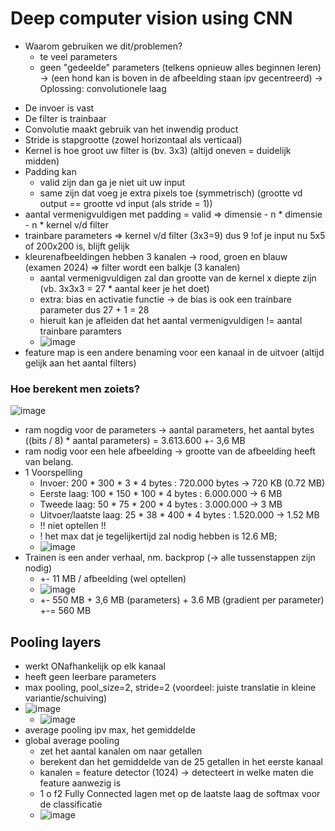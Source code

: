# Deep computer vision using CNN

- Waarom gebruiken we dit/problemen?
  * te veel parameters
  * geen "gedeelde" parameters (telkens opnieuw alles beginnen leren) -> (een hond kan is boven in de afbeelding staan ipv gecentreerd)
-> Oplossing: convolutionele laag

* De invoer is vast
* De filter is trainbaar
* Convolutie maakt gebruik van het inwendig product
* Stride is stapgrootte (zowel horizontaal als verticaal)
* Kernel is hoe groot uw filter is (bv. 3x3) (altijd oneven = duidelijk midden)
* Padding kan
  - valid zijn dan ga je niet uit uw input
  - same zijn dat voeg je extra pixels toe (symmetrisch) (grootte vd output == grootte vd input (als stride = 1))
* aantal vermenigvuldigen met padding = valid => dimensie - n * dimensie - n * kernel v/d filter
* trainbare parameters => kernel v/d filter (3x3=9) dus 9 !of je input nu 5x5 of 200x200 is, blijft gelijk
* kleurenafbeeldingen hebben 3 kanalen -> rood, groen en blauw (examen 2024) => filter wordt een balkje (3 kanalen)
  - aantal vermenigvuldigen zal dan grootte van de kernel x diepte zijn (vb. 3x3x3 = 27 * aantal keer je het doet)
  - extra: bias en activatie functie -> de bias is ook een trainbare parameter dus 27 + 1 = 28
  - hieruit kan je afleiden dat het aantal vermenigvuldigen != aantal trainbare paramters
  - ![image](https://github.com/user-attachments/assets/f608f1fc-4c86-48d8-8ffd-3fbda6e7ecb8)
* feature map is een andere benaming voor een kanaal in de uitvoer (altijd gelijk aan het aantal filters)

### Hoe berekent men zoiets?
![image](https://github.com/user-attachments/assets/1f2f1987-f783-4bd9-bd76-e639b9c5643f)

* ram nogdig voor de parameters -> aantal parameters, het aantal bytes ((bits / 8) * aantal parameters) = 3.613.600 +- 3,6 MB
* ram nodig voor een hele afbeelding -> grootte van de afbeelding heeft van belang.
* 1 Voorspelling
  - Invoer: 200 * 300 * 3 * 4 bytes : 720.000 bytes -> 720 KB (0.72 MB)
  - Eerste laag: 100 * 150 * 100 * 4 bytes : 6.000.000 -> 6 MB
  - Tweede laag: 50 * 75 * 200 * 4 bytes : 3.000.000 -> 3 MB
  - Uitvoer/laatste laag: 25 * 38 * 400 * 4 bytes : 1.520.000 -> 1.52 MB
  - !! niet optellen !!
  - ! het max dat je tegelijkertijd zal nodig hebben is 12.6 MB;
  - ![image](https://github.com/user-attachments/assets/173cf22e-a21e-4416-a9b6-ee90112e06bb)
* Trainen is een ander verhaal, nm. backprop (-> alle tussenstappen zijn nodig)
  - +- 11 MB / afbeelding (wel optellen)
  - ![image](https://github.com/user-attachments/assets/8ec40918-a974-40f7-b796-3fd805c6b64a)
  - +- 550 MB + 3,6 MB (parameters) + 3.6 MB (gradient per parameter) +-= 560 MB

 ## Pooling layers
 - werkt ONafhankelijk op elk kanaal
 - heeft geen leerbare parameters
 - max pooling, pool_size=2, stride=2 (voordeel: juiste translatie in kleine variantie/schuiving)
 - ![image](https://github.com/user-attachments/assets/3fc1463f-53f7-434f-a929-c9585484bb83)
   * ![image](https://github.com/user-attachments/assets/92d3f6c7-9b63-4494-a4d7-38772520b66a)
 - average pooling ipv max, het gemiddelde
 - global average pooling
   * zet het aantal kanalen om naar getallen
   * berekent dan het gemiddelde van de 25 getallen in het eerste kanaal
   * kanalen = feature detector (1024) -> detecteert in welke maten die feature aanwezig is
   * 1 o f2 Fully Connected lagen met op de laatste laag de softmax voor de classificatie
   * ![image](https://github.com/user-attachments/assets/fcc2f096-c968-46fc-bde5-10dda4216762)




